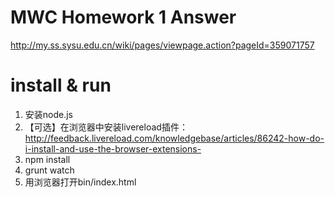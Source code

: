 # MWC Homework 1 Answer

http://my.ss.sysu.edu.cn/wiki/pages/viewpage.action?pageId=359071757

# install & run

1. 安装node.js
2. 【可选】在浏览器中安装livereload插件：http://feedback.livereload.com/knowledgebase/articles/86242-how-do-i-install-and-use-the-browser-extensions-
3. npm install
4. grunt watch
5. 用浏览器打开bin/index.html